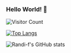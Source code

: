 ### Hello World! 👋

<!--
**Randi-f/Randi-f** is a ✨ _special_ ✨ repository because its `README.md` (this file) appears on your GitHub profile.

- 🔭 I’m currently working on ...
- 🌱 I’m currently learning ...
- 👯 I’m looking to collaborate on ...
- 🤔 I’m looking for help with ...
- 💬 Ask me about ...
- 📫 How to reach me: ...
- 😄 Pronouns: ...
- ⚡ Fun fact: ...
-->

![Visitor Count](https://profile-counter.glitch.me/Randi-f/count.svg)

[![Top Langs](https://github-readme-stats.vercel.app/api/top-langs/?username=Randi-f&layout=compact)](https://github.com/Randi-f/github-readme-stats)

![Randi-f's GitHub stats](https://github-readme-stats.vercel.app/api?username=Randi-f&show_icons=true&theme=tokyonight)
